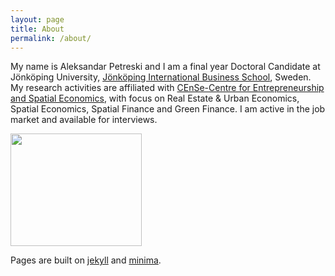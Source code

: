 ```yaml
---
layout: page
title: About
permalink: /about/
---
```


My name is Aleksandar Petreski and I am a final year Doctoral Candidate at Jönköping University, [Jönköping International Business School](https://ju.se/en/about-us/jonkoping-international-business-school.html), Sweden.
My research activities are affiliated with [CEnSe-Centre for Entrepreneurship and Spatial Economics](https://ju.se/center/cense.html), with focus on Real Estate & Urban Economics, Spatial Economics, Spatial Finance and Green Finance.
I am active in the job market and available for interviews.

<img src="https://github.com/petaleks/petaleksandar.github.io/blob/master/assets/JU_STAFF_191211-20047.jpg" width="210" height="180">

Pages are built on [jekyll](https://jekyllrb.com) and [minima](https://github.com/jekyll/minima).


